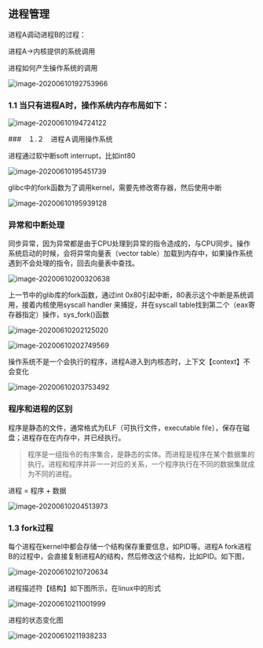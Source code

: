 ## 进程管理

进程A调动进程B的过程：

进程A->内核提供的系统调用

进程如何产生操作系统的调用

![image-20200610192753966](C:\Users\Administrator\AppData\Roaming\Typora\typora-user-images\image-20200610192753966.png)

### 1.1 当只有进程A时，操作系统内存布局如下：

![image-20200610194724122](C:\Users\Administrator\AppData\Roaming\Typora\typora-user-images\image-20200610194724122.png)

###　１.２　进程Ａ调用操作系统

进程通过软中断soft interrupt，比如int80

![image-20200610195451739](C:\Users\Administrator\AppData\Roaming\Typora\typora-user-images\image-20200610195451739.png)

glibc中的fork函数为了调用kernel，需要先修改寄存器，然后使用中断

![image-20200610195939128](C:\Users\Administrator\AppData\Roaming\Typora\typora-user-images\image-20200610195939128.png)

### 异常和中断处理

同步异常，因为异常都是由于CPU处理到异常的指令造成的，与CPU同步。操作系统启动的时候，会将异常向量表（vector table）加载到内存中，如果操作系统遇到不会处理的指令，回去向量表中查找。

![image-20200610200320638](C:\Users\Administrator\AppData\Roaming\Typora\typora-user-images\image-20200610200320638.png)

上一节中的glib库的fork函数，通过int 0x80引起中断，80表示这个中断是系统调用，接着内核使用syscall handler 来捕捉，并在syscall table找到第二个（eax寄存器指定）操作，sys_fork()函数

![image-20200610202125020](C:\Users\Administrator\AppData\Roaming\Typora\typora-user-images\image-20200610202125020.png)

![image-20200610202749569](C:\Users\Administrator\AppData\Roaming\Typora\typora-user-images\image-20200610202749569.png)

操作系统不是一个会执行的程序，进程A进入到内核态时，上下文【context】不会变化

![image-20200610203753492](C:\Users\Administrator\AppData\Roaming\Typora\typora-user-images\image-20200610203753492.png)

### 程序和进程的区别

程序是静态的文件，通常格式为ELF（可执行文件，executable file），保存在磁盘；进程存在在内存中，并已经执行。

> 程序是一组指令的有序集合，是静态的实体。而进程是程序在某个数据集的执行。进程和程序并非一一对应的关系，一个程序执行在不同的数据集就成为不同的进程。

进程 =  程序 + 数据

![image-20200610204513973](C:\Users\Administrator\AppData\Roaming\Typora\typora-user-images\image-20200610204513973.png)

### 1.3 fork过程

每个进程在kernel中都会存储一个结构保存重要信息，如PID等。进程A fork进程B的过程中，会直接复制进程A的结构，然后修改这个结构，比如PID。如下图，

![image-20200610210720634](C:\Users\Administrator\AppData\Roaming\Typora\typora-user-images\image-20200610210720634.png)

进程描述符【结构】如下图所示，在linux中的形式

![image-20200610211001999](C:\Users\Administrator\AppData\Roaming\Typora\typora-user-images\image-20200610211001999.png)

进程的状态变化图

![image-20200610211938233](C:\Users\Administrator\AppData\Roaming\Typora\typora-user-images\image-20200610211938233.png)